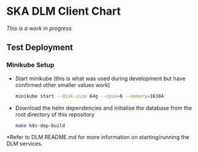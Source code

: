 # SKA DLM Client Chart

*This is a work in progress*

## Test Deployment

### Minikube Setup

* Start minikube (this is what was used during development but have confirmed other smaller values work)
  ```sh
  minikube start --disk-size 64g --cpus=6 --memory=16384
  ```

* Download the helm dependencies and initialise the database from the root directory of this repository
  ```sh
  make k8s-dep-build
  ```

*Refer to DLM README.md for more information on starting/running the DLM services.

